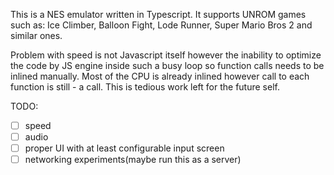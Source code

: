 This is a NES emulator written in Typescript.
It supports UNROM games such as: Ice Climber, Balloon Fight, Lode Runner, Super Mario Bros 2 and similar ones.

Problem with speed is not Javascript itself however the inability to optimize the code by JS engine inside such a busy loop
so function calls needs to be inlined manually. Most of the CPU is already inlined however call to each function is still - a call. This is tedious work
left for the future self.

TODO:
- [ ] speed
- [ ] audio
- [ ] proper UI with at least configurable input screen
- [ ] networking experiments(maybe run this as a server)
